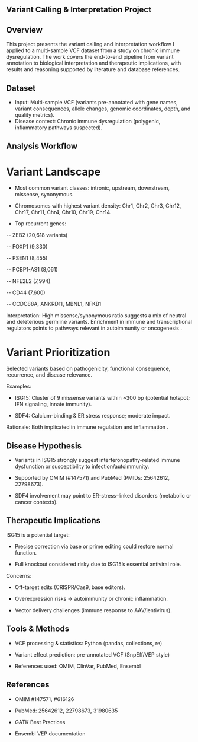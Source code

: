 ## Variant Calling & Interpretation Project

## Overview

This project presents the variant calling and interpretation workflow I applied to a multi-sample VCF dataset from a study on chronic immune dysregulation. The work covers the end-to-end pipeline from variant annotation to biological interpretation and therapeutic implications, with results and reasoning supported by literature and database references.

## Dataset

- Input: Multi-sample VCF (variants pre-annotated with gene names, variant consequences, allele changes, genomic coordinates, depth, and quality metrics).
- Disease context: Chronic immune dysregulation (polygenic, inflammatory pathways suspected).

## Analysis Workflow

# Variant Landscape

- Most common variant classes: intronic, upstream, downstream, missense, synonymous.

- Chromosomes with highest variant density: Chr1, Chr2, Chr3, Chr12, Chr17, Chr11, Chr4, Chr10, Chr19, Chr14.

- Top recurrent genes:

-- ZEB2 (20,618 variants)

-- FOXP1 (9,330)

-- PSEN1 (8,455)

-- PCBP1-AS1 (8,061)

-- NFE2L2 (7,994)

-- CD44 (7,600)

-- CCDC88A, ANKRD11, MBNL1, NFKB1

Interpretation: High missense/synonymous ratio suggests a mix of neutral and deleterious germline variants. Enrichment in immune and transcriptional regulators points to pathways relevant in autoimmunity or oncogenesis
.

# Variant Prioritization

Selected variants based on pathogenicity, functional consequence, recurrence, and disease relevance.

Examples:

- ISG15: Cluster of 9 missense variants within ~300 bp (potential hotspot; IFN signaling, innate immunity).

- SDF4: Calcium-binding & ER stress response; moderate impact.

Rationale: Both implicated in immune regulation and inflammation
.

## Disease Hypothesis

- Variants in ISG15 strongly suggest interferonopathy-related immune dysfunction or susceptibility to infection/autoimmunity.

- Supported by OMIM (#147571) and PubMed (PMIDs: 25642612, 22798673).

- SDF4 involvement may point to ER-stress–linked disorders (metabolic or cancer contexts).

## Therapeutic Implications

ISG15 is a potential target:

- Precise correction via base or prime editing could restore normal function.

- Full knockout considered risky due to ISG15’s essential antiviral role.

Concerns:

- Off-target edits (CRISPR/Cas9, base editors).

- Overexpression risks → autoimmunity or chronic inflammation.

- Vector delivery challenges (immune response to AAV/lentivirus).

## Tools & Methods

- VCF processing & statistics: Python (pandas, collections, re)

- Variant effect prediction: pre-annotated VCF (SnpEff/VEP style)

- References used: OMIM, ClinVar, PubMed, Ensembl

## References

- OMIM #147571, #616126

- PubMed: 25642612, 22798673, 31980635

- GATK Best Practices

- Ensembl VEP documentation

